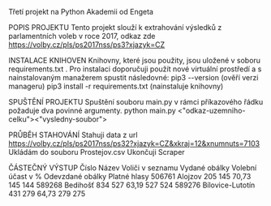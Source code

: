 
Třetí projekt na Python Akademii od Engeta

POPIS PROJEKTU
Tento projekt slouží k extrahování výsledků z parlamentních voleb v roce 2017, odkaz zde https://volby.cz/pls/ps2017nss/ps3?xjazyk=CZ


INSTALACE KNIHOVEN
Knihovny, které jsou použity, jsou uložené v soboru requirements.txt . Pro instalaci doporučuji použít nové virtuální prostředí a s nainstalovaným manažerem spustit následovné:
pip3 --version (ověří verzi manageru)
pip3 install -r requirements.txt (nainstaluje knihovny)

SPUŠTĚNÍ PROJEKTU
Spuštění souboru main.py v rámci příkazového řádku požaduje dva povinné argumenty.
python main.py <"odkaz-uzemniho-celku"><"vysledny-soubor">

PRŮBĚH STAHOVÁNÍ
Stahuji data z url https://volby.cz/pls/ps2017nss/ps32?xjazyk=CZ&xkraj=12&xnumnuts=7103
Ukládám do souboru Prostejov.csv
Ukončuji Scraper

ČÁSTEČNÝ VÝSTUP
Číslo	 Název	         Voliči v seznamu	 Vydané obálky	Volební účast v %	Odevzdané obálky	Platné hlasy
506761 Alojzov	         205	             145	            70,73	            145	            144
589268 Bedihošť	      834	             527	            63,19	            527	            524
589276 Bílovice-Lutotín	431	             279	            64,73	            279	            275
   
